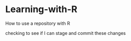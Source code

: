 # Learning-with-R
How to use a repository with R

checking to see if I can stage and commit these changes
